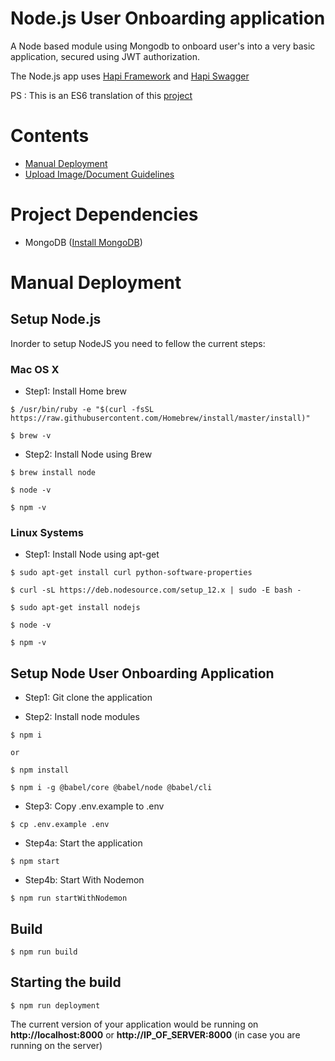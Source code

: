 # Node.js User Onboarding application
A Node based module using Mongodb to onboard user's into a very basic application, secured using JWT authorization.

The Node.js app uses [Hapi Framework](https://hapijs.com) and [Hapi Swagger](https://github.com/glennjones/hapi-swagger)

PS : This is an ES6 translation of this [project](https://github.com/ChoudharyNavit22/User-Onboarding-Module)

# Contents

* [Manual Deployment](#manual-deployment)
* [Upload Image/Document Guidelines](UPLOAD_IMAGE_GUIDLINE.md)

# Project Dependencies

* MongoDB ([Install MongoDB](https://docs.mongodb.com/manual/administration/install-community/))

# <a id="manual-deployment"></a>Manual Deployment

## Setup Node.js

Inorder to setup NodeJS you need to fellow the current steps:

### Mac OS X

* Step1: Install Home brew

```
$ /usr/bin/ruby -e "$(curl -fsSL https://raw.githubusercontent.com/Homebrew/install/master/install)"

$ brew -v
```

* Step2: Install Node using Brew

```
$ brew install node

$ node -v

$ npm -v
```

### Linux Systems

* Step1: Install Node using apt-get

```
$ sudo apt-get install curl python-software-properties

$ curl -sL https://deb.nodesource.com/setup_12.x | sudo -E bash -

$ sudo apt-get install nodejs

$ node -v

$ npm -v
```
## Setup Node User Onboarding Application

* Step1: Git clone the application

* Step2: Install node modules

```
$ npm i

or 

$ npm install
```

```
$ npm i -g @babel/core @babel/node @babel/cli
```

* Step3: Copy .env.example to .env

```
$ cp .env.example .env
```

* Step4a: Start the application

```
$ npm start
```
* Step4b: Start With Nodemon
```
$ npm run startWithNodemon
```

## Build

```
$ npm run build
```

## Starting the build
```
$ npm run deployment
```

The current version of your application would be running on **http://localhost:8000** or **http://IP_OF_SERVER:8000** (in case you are running on the server)
